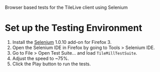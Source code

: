 Browser based tests for the TileLive client using Selenium

Set up the Testing Environment
==============================

1. Install the [Selenium][1] 1.0.10 add-on for Firefox 3.
2. Open the Selenium IDE in Firefox by going to Tools > Selenium IDE.
3. Go to File > Open Test Suite... and load `TileMillTestSuite`.
4. Adjust the speed to ~75%.
5. Click the Play button to run the tests.

[1]:http://seleniumhq.org/
